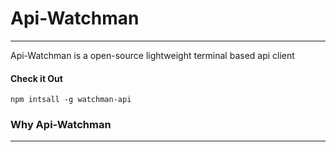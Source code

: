 # Api-Watchman
--------------

Api-Watchman is a open-source lightweight terminal based api client <br />

#### Check it Out

`npm intsall -g watchman-api` <br/>

### Why Api-Watchman
--------------------
